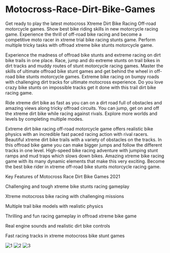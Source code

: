 # Motocross-Race-Dirt-Bike-Games

Get ready to play the latest motocross Xtreme Dirt Bike Racing Off-road motorcycle games. 
Show best bike riding skills in new motorcycle racing game. 
Experience the thrill of off-road bike racing and become a competitive moto racer in xtreme trial bike racing stunts game. 
Perform multiple tricky tasks with offroad xtreme bike stunts motorcycle game.


Experience the madness of offroad bike stunts and extreme racing on dirt bike trails in one place. 
Race, jump and do extreme stunts on trail bikes in dirt tracks and muddy routes of stunt motorcycle racing games. 
Master the skills of ultimate offroad bike stunt games and get behind the wheel in off-road bike stunts motorcycle games. 
Extreme bike racing on bumpy roads with challenging dirt tracks for ultimate motocross experience. 
Do you love crazy bike stunts on impossible tracks get it done with this trail dirt bike racing game.


Ride xtreme dirt bike as fast as you can on a dirt road full of obstacles and amazing views along tricky offroad circuits. 
You can jump, get on and off the xtreme dirt bike while racing against rivals. 
Explore more worlds and levels by completing multiple modes.


Extreme dirt bike racing off-road motorcycle game offers realistic bike physics with an incredible fast paced racing action with rival racers. 
Beautiful xtreme dirt bike trails with a variety of obstacles on the tracks. 
In this offroad bike game you can make bigger jumps and follow the different tracks in one level. 
High-speed bike racing adventure with jumping stunt ramps and mud traps which slows down bikes. 
Amazing xtreme bike racing game with its many dynamic elements that make this very exciting. 
Become the best bike rider in xtreme off-road bike stunts motorcycle racing game.


Key Features of Motocross Race Dirt Bike Games 2021

Challenging and tough xtreme bike stunts racing gameplay

Xtreme motocross bike racing with challenging missions

Multiple trail bike models with realistic physics

Thrilling and fun racing gameplay in offroad xtreme bike game

Real engine sounds and realistic dirt bike controls

Fast racing tracks in xtreme motocross bike stunt games

![1](https://user-images.githubusercontent.com/92082198/138647991-d398810b-3e1a-402e-9679-93f54c50cdd0.jpg)
![2](https://user-images.githubusercontent.com/92082198/138647993-00eef9a7-33bc-41cf-9157-af364ef03460.jpg)
![3](https://user-images.githubusercontent.com/92082198/138647995-7a7cced4-821d-4a40-85aa-6a94a1d8dc5b.jpg)

